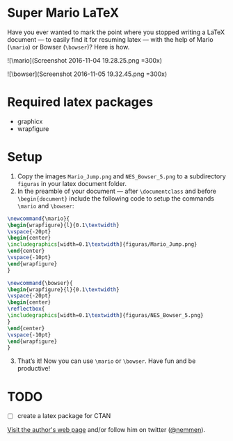 Super Mario LaTeX
===================

Have you ever wanted to mark the point where you stopped writing a LaTeX document — to easily find it for resuming latex — with the help of Mario (`\mario`) or Bowser (`\bowser`)? Here is how.

![\mario](Screenshot 2016-11-04 19.28.25.png =300x)

![\bowser](Screenshot 2016-11-05 19.32.45.png =300x)

# Required latex packages

- graphicx
- wrapfigure

# Setup

1. Copy the images `Mario_Jump.png` and `NES_Bowser_5.png` to a subdirectory `figuras` in your latex document folder.
2. In the preamble of your document — after `\documentclass` and before `\begin{document}` include the following code to setup the commands `\mario` and `\bowser`:

```latex
\newcommand{\mario}{
\begin{wrapfigure}{l}{0.1\textwidth}
\vspace{-20pt}
\begin{center}
\includegraphics[width=0.1\textwidth]{figuras/Mario_Jump.png}
\end{center}
\vspace{-10pt}
\end{wrapfigure}
}
```

```latex
\newcommand{\bowser}{
\begin{wrapfigure}{l}{0.1\textwidth}
\vspace{-20pt}
\begin{center}
\reflectbox{
\includegraphics[width=0.1\textwidth]{figuras/NES_Bowser_5.png}
}
\end{center}
\vspace{-10pt}
\end{wrapfigure}
}
```

3. That’s it! Now you can use `\mario` or `\bowser`. Have fun and be productive!

# TODO

* [ ] create a latex package for CTAN

[Visit the author's web page](http://rodrigonemmen.com/) and/or follow him on twitter ([@nemmen](https://twitter.com/nemmen)).